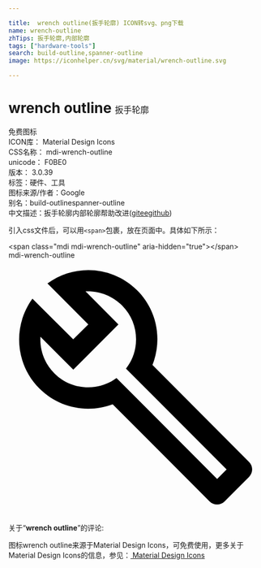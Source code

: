 ```yaml
---

title:  wrench outline(扳手轮廓) ICON转svg、png下载
name: wrench-outline
zhTips: 扳手轮廓,内部轮廓
tags: ["hardware-tools"]
search: build-outline,spanner-outline
image: https://iconhelper.cn/svg/material/wrench-outline.svg

---
```


# wrench outline  <small style="font-size: 60%;font-weight: 100">扳手轮廓</small>


<div class="detail-page">
<p>
<span><span class="badge-success badge">免费图标</span> </span>
<br/>
<span>
ICON库：
<span class="badge-secondary badge">Material Design Icons</span> 
</span>
<br/>
<span>
CSS名称：
<span class="badge-secondary badge">mdi-wrench-outline</span> 
</span>
<br/>
<span>
unicode：
<span class="badge-secondary badge">F0BE0</span> 
<copy-btn content='F0BE0' btn-title=""></copy-btn>
<copy-btn :content='String.fromCodePoint(parseInt("F0BE0", 16))' btn-title="复制U"></copy-btn>
</span>
<br/>
<span>
版本：
<span class="badge-secondary badge">3.0.39</span> 
</span><br/><span>标签：<span class="badge-light badge"><router-link to="/tags/hardware-tools.html">硬件、工具</router-link></span></span>
<br/>
<span>图标来源/作者：<span class="badge-light badge">Google</span></span> 
<br/>
<span>别名：<span class="badge-light badge">build-outline</span><span class="badge-light badge">spanner-outline</span></span><br/><span class="zh-detail">中文描述：<span class="badge-primary badge">扳手轮廓</span><span class="badge-primary badge">内部轮廓</span><span class="help-link"><span>帮助改进</span>(<a href="https://gitee.com/liuwave/icon-helper/edit/master/json/material/wrench-outline.json" target="_blank" rel="noopener noreferrer">gitee</a><a href="https://github.com/liuwave/icon-helper/edit/master/json/material/wrench-outline.json" target="_blank" rel="noopener noreferrer">github</a></span>)</span><br/>
</p>
</div>
<div class="alert alert-dark">
  <i class="mdi mdi-wrench-outline mdi-48px"></i>
  <i class="mdi mdi-wrench-outline mdi-36px"></i>
  <i class="mdi mdi-wrench-outline mdi-24px"></i>
  <i class="mdi mdi-wrench-outline mdi-18px"></i>
</div>
<div>
  <p>引入css文件后，可以用<code>&lt;span&gt;</code>包裹，放在页面中。具体如下所示：    
  </p>
  <div class="alert alert-primary" style="font-size: 14px">
    &lt;span class="mdi mdi-wrench-outline" aria-hidden="true"&gt;&lt;/span&gt;
    <copy-btn content='<span class="mdi mdi-wrench-outline" aria-hidden="true"></span>'></copy-btn>
  </div>
  <div class="alert alert-secondary">
    <i class="mdi mdi-wrench-outline"
    style="font-size: 24px"
    aria-hidden="true"></i> mdi-wrench-outline
    <copy-btn content="mdi-wrench-outline" btn-title="复制图标名称"></copy-btn>
  </div>
</div>
<div id="svg" class="svg-wrap">
<svg xmlns="http://www.w3.org/2000/svg" viewBox="0 0 24 24"><path d="M22.61,19L13.53,9.91C14.46,7.57 14,4.81 12.09,2.91C9.79,0.61 6.21,0.4 3.66,2.26L7.5,6.11L6.08,7.5L2.25,3.69C0.39,6.23 0.6,9.82 2.9,12.11C4.76,13.97 7.47,14.46 9.79,13.59L18.9,22.7C19.29,23.09 19.92,23.09 20.31,22.7L22.61,20.4C23,20 23,19.39 22.61,19M19.61,20.59L10.15,11.13C9.54,11.58 8.86,11.85 8.15,11.95C6.79,12.15 5.36,11.74 4.32,10.7C3.37,9.76 2.93,8.5 3,7.26L6.09,10.35L10.33,6.11L7.24,3C8.5,2.95 9.73,3.39 10.68,4.33C11.76,5.41 12.17,6.9 11.92,8.29C11.8,9 11.5,9.66 11.04,10.25L20.5,19.7L19.61,20.59Z" /></svg>
</div>
<detail full-name='mdi-wrench-outline'></detail>
<div class="icon-detail__container">
<p>关于“<b>wrench outline</b>”的评论:</p>
</div>
<Vssue title="关于“wrench outline”的评论" />    
<div><p>图标wrench outline来源于Material Design Icons，可免费使用，更多关于 Material Design Icons的信息，参见：<a target="_blank" href="https://iconhelper.cn/material.html"> Material Design Icons</a>
</p></div>
